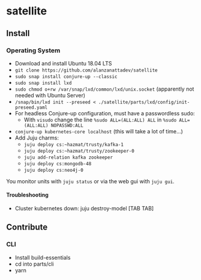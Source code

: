 # satellite

## Install

### Operating System

- Download and install Ubuntu 18.04 LTS
- `git clone https://github.com/alanzanattadev/satellite`
- `sudo snap install conjure-up --classic`
- `sudo snap install lxd`
- `sudo chmod o+rw /var/snap/lxd/common/lxd/unix.socket` (apparently not needed with Ubuntu Server)
- `/snap/bin/lxd init --preseed < ./satellite/parts/lxd/config/init-preseed.yaml`
- For headless Conjure-up configuration, must have a passwordless sudo:
  - With `visudo` change the line `%sudo ALL=(ALL:ALL) ALL` in `%sudo ALL=(ALL:ALL) NOPASSWD:ALL`
- `conjure-up kubernetes-core localhost` (this will take a lot of time...)
- Add Juju charms:
  - `juju deploy cs:~hazmat/trusty/kafka-1`
  - `juju deploy cs:~hazmat/trusty/zookeeper-0`
  - `juju add-relation kafka zookeeper`
  - `juju deploy cs:mongodb-48`
  - `juju deploy cs:neo4j-0`

You monitor units with `juju status` or via the web gui with `juju gui`.

#### Troubleshooting

- Cluster kubernetes down: juju destroy-model [TAB TAB]

## Contribute

### CLI

- Install build-essentials
- cd into parts/cli
- yarn
